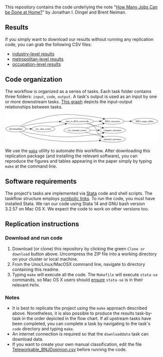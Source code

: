 This repository contains the code underlying the note "[How Many Jobs Can be Done at Home?](DingelNeiman-workathome.pdf)" by Jonathan I. Dingel and Brent Neiman.

## Results

If you simply want to download our results without running any replication code, you can grab the following CSV files:
- [industry-level results](national_measures/output/NAICS_workfromhome.csv)
- [metropolitan-level results](MSA_measures/output/MSA_workfromhome.csv)
- [occupation-level results](occ_onet_scores/output/occupations_workathome.csv)

## Code organization

The workflow is organized as a series of tasks.
Each task folder contains three folders: `input`, `code`, `output`.
A task's output is used as an input by one or more downstream tasks.
[This graph](symlink_graph/output/task_flow.png) depicts the input-output relationships between tasks.

![task-flow graph](symlink_graph/output/task_flow.png)

We use the [`make`](http://swcarpentry.github.io/make-novice/) utility to automate this workflow.
After downloading this replication package (and installing the relevant software), you can reproduce the figures and tables appearing in the paper simply by typing `make` at the command line.

## Software requirements
The project's tasks are implemented via [Stata](http://www.stata.com) code and shell scripts.
The taskflow structure employs [symbolic links](https://en.wikipedia.org/wiki/Symbolic_link).
To run the code, you must have installed Stata.
We ran our code using Stata 14 and GNU bash version 3.2.57 on Mac OS X.
We expect the code to work on other versions too.

## Replication instructions

### Download and run code


1. Download (or clone) this repository by clicking the green `Clone or download` button above.
Uncompress the ZIP file into a working directory on your cluster or local machine.
2. From the Unix/Linux/MacOSX command line, navigate to directory containing this readme.
3. Typing `make` will execute all the code. The `Makefile` will execute `stata-se` commands, so Mac OS X users should [ensure](https://www.stata.com/support/faqs/mac/advanced-topics/) `stata-se` is in their relevant `PATH`.

### Notes
- It is best to replicate the project using the `make` approach described above.
Nonetheless, it is also possible to produce the results task-by-task in the order depicted in the flow chart.
If all upstream tasks have been completed, you can complete a task by navigating to the task's `code` directory and typing `make`.
- An internet connection is required so that the `downloaddata` task can download data.
- If you want to create your own manual classification, edit the file [Teleworkable_BNJDopinion.csv](occ_manual_scores/input/Teleworkable_BNJDopinion.csv) before running the code.
